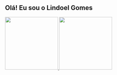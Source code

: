 ## Olá! Eu sou o Lindoel Gomes
<div>
  <a href="https://github.com/Lindoel">
  <img height = "175em" src = "https://github-readme-stats.vercel.app/api?username=Lindoel&show_icons=true&theme=dark&include_all_commits=true&count_private=true" />
  <img height = "175em" src = "https://github-readme-stats.vercel.app/api/top-langs/?username=Lindoel&layout=compact&langs_count=7&theme=dark" />
</div>
